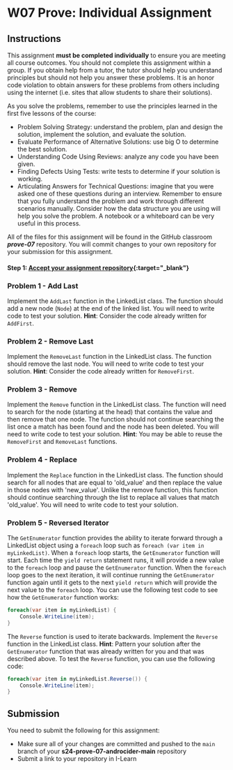 # W07 Prove: Individual Assignment
## Instructions
This assignment **must be completed individually** to ensure you are meeting all course outcomes. You should not complete this assignment within a group. If you obtain help from a tutor, the tutor should help you understand principles but should not help you answer these problems. It is an honor code violation to obtain answers for these problems from others including using the internet (i.e. sites that allow students to share their solutions).

As you solve the problems, remember to use the principles learned in the first five lessons of the course:
* Problem Solving Strategy: understand the problem, plan and design the solution, implement the solution, and evaluate the solution.
* Evaluate Performance of Alternative Solutions: use big O to determine the best solution.
* Understanding Code Using Reviews: analyze any code you have been given.
* Finding Defects Using Tests: write tests to determine if your solution is working.
* Articulating Answers for Technical Questions: imagine that you were asked one of these questions during an interview. Remember to ensure that you fully understand the problem and work through different scenarios manually. Consider how the data structure you are using will help you solve the problem. A notebook or a whiteboard can be very useful in this process.

All of the files for this assignment will be found in the GitHub classroom ***prove-07*** repository. You will commit changes to your own repository for your submission for this assignment.

#### Step 1: [Accept your assignment repository](prove-classroom){:target="_blank"}

### Problem 1 - Add Last
Implement the `AddLast` function in the LinkedList class. The function should add a new node (`Node`) at the end of the linked list. You will need to write code to test your solution. **Hint**: Consider the code already written for `AddFirst`.

### Problem 2 - Remove Last
Implement the `RemoveLast` function in the LinkedList class. The function should remove the last node. You will need to write code to test your solution. **Hint**: Consider the code already written for `RemoveFirst`.

### Problem 3 - Remove
Implement the `Remove` function in the LinkedList class. The function will need to search for the node (starting at the head) that contains the value and then remove that one node. The function should not continue searching the list once a match has been found and the node has been deleted. You will need to write code to test your solution. **Hint**: You may be able to reuse the `RemoveFirst` and `RemoveLast` functions.

### Problem 4 - Replace
Implement the `Replace` function in the LinkedList class. The function should search for all nodes that are equal to 'old_value' and then replace the value in those nodes with 'new_value'. Unlike the remove function, this function should continue searching through the list to replace all values that match 'old_value'. You will need to write code to test your solution.

### Problem 5 - Reversed Iterator
The `GetEnumerator` function provides the ability to iterate forward through a LinkedList object using a `foreach` loop such as `foreach (var item in myLinkedList)`. When a `foreach` loop starts, the `GetEnumerator` function will start. Each time the `yield return` statement runs, it will provide a new value to the `foreach` loop and pause the `GetEnumerator` function. When the `foreach` loop goes to the next iteration, it will continue running the `GetEnumerator` function again until it gets to the next `yield return` which will provide the next value to the `foreach` loop. You can use the following test code to see how the `GetEnumerator` function works:

```csharp
foreach(var item in myLinkedList) {
	Console.WriteLine(item);
}
```

The `Reverse` function is used to iterate backwards. Implement the `Reverse` function in the LinkedList class. **Hint**: Pattern your solution after the `GetEnumerator` function that was already written for you and that was described above. To test the `Reverse` function, you can use the following code:

```csharp
foreach(var item in myLinkedList.Reverse()) {
	Console.WriteLine(item);
}
```

## Submission
You need to submit the following for this assignment:
* Make sure all of your changes are committed and pushed to the `main` branch of your **s24-prove-07-androcider-main** repository
* Submit a link to your repository in I-Learn

